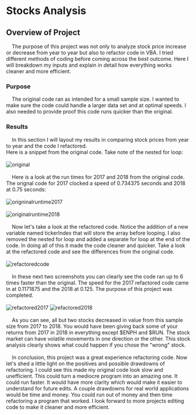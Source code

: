 #  Stocks Analysis

## Overview of Project
&nbsp;&nbsp;&nbsp; The purpose of this project was not only to analyze stock price increase or decrease from year to year but also to refactor code in VBA.  I tried different methods of coding before coming across the best outcome.  Here I will breakdown my inputs and explain in detail how everything works cleaner and more efficient.

### Purpose
&nbsp;&nbsp;&nbsp; The original code ran as intended for a small sample size.  I wanted to make sure the code could handle a larger data set and at optimal speeds.  I also needed to provide proof this code runs quicker than the original.

### Results
&nbsp;&nbsp;&nbsp; In this section I will layout my results in comparing stock prices from year to year and the code I refactored.  
Here is a snippet from the original code.  Take note of the nested for loop:
 <br /> 
 <br /> 
![original](https://github.com/LaszloCravensworth/stocks-analysis/blob/main/Original%20code.png)
 <br /> 
 <br />
&nbsp;&nbsp;&nbsp; Here is a look at the run times for 2017 and 2018 from the original code.  The orignal code for 2017 clocked a speed of 0.734375 seconds and 2018 at 0.75 seconds:
 <br />
 <br />
 ![origninalruntime2017](https://github.com/LaszloCravensworth/stocks-analysis/blob/d8dcbbccce3f82181af5750e2eb1f28f5ed8a1f1/Original%20Script%202017%20Runtime.png)
 <br />
 <br />
 ![originalruntime2018](https://github.com/LaszloCravensworth/stocks-analysis/blob/d8dcbbccce3f82181af5750e2eb1f28f5ed8a1f1/Original%20Script%202018%20Runtime.png)
 <br />
 <br />
 &nbsp;&nbsp;&nbsp; Now let's take a look at the refactored code.  Notice the addition of a new variable named tickerIndex that will store the array before looping.  I also removed the nested for loop and added a separate for loop at the end of the code.  In doing all of this it made the code cleaner and quicker.  Take a look at the refactored code and see the differences from the original code.
 <br />
 <br />
 ![refactoredcode](https://github.com/LaszloCravensworth/stocks-analysis/blob/d8dcbbccce3f82181af5750e2eb1f28f5ed8a1f1/Refactored%20Code.png)
 <br />
 <br />
 &nbsp;&nbsp;&nbsp; In these next two screenshots you can clearly see the code ran up to 6 times faster than the original.  The speed for the 2017 refactored code came in at 0.1171875 and the 2018 at 0.125.  The purpose of this project was completed.
 <br />
 <br />
 ![refactored2017](https://github.com/LaszloCravensworth/stocks-analysis/blob/main/Resources/VBA_Challenge_2017.png)
 ![refactored2018](https://github.com/LaszloCravensworth/stocks-analysis/blob/main/Resources/VBA_Challenge_2018.png)
 <br />
 <br />
 &nbsp;&nbsp;&nbsp; As you can see, all but two stocks decreased in value from this sample size from 2017 to 2018.   You would have been giving back some of your returns from 2017 in 2018 in everything except $ENPH and $RUN.  The stock market can have volatile movements in one direction or the other.  This stock analysis clearly shows what could happen if you chose the "wrong" stock.
 <br />
 <br />
 &nbsp;&nbsp;&nbsp; In conclusion, this project was a great experience refactoring code.  Now let's shed a little light on the positives and possible drawdowns of refactoring.  I could see this made my original code look slow and unefficient.  This could turn a mediocre program into an amazing one.  It could run faster.  It would have more clarity which would make it easier to understand for future edits. A couple drawdowns for real world applications would be time and money.  You could run out of money and then time refactoring a program that worked. I look forward to more projects editing code to make it cleaner and more efficient.
